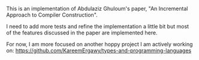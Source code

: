 This is an implementation of Abdulaziz Ghuloum's paper, "An Incremental Approach to Compiler Construction".

I need to add more tests and refine the implementation a little bit but most of the features discussed in the paper are implemented here.

For now, I am more focused on another hoppy project I am actively working on: https://github.com/KareemErgawy/types-and-programming-languages
